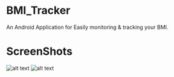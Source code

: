 # BMI_Tracker
An Android Application for Easily monitoring &amp; tracking your BMI.

# ScreenShots
![alt text](https://github.com/utgupta27/bmi_tracker/blob/master/res/Screenshot-20210528112348-308x640.png)
![alt text](https://github.com/utgupta27/bmi_tracker/blob/master/res/Screenshot-20210528112415-306x634.png)
